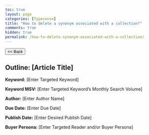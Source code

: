 ```yaml
---
toc: true
layout: page
categories: [Typesense]
title: "How to delete a synonym associated with a collection?"
comments: true
hidden: true
permalink: /how-to-delete-synonym-associated-with-a-collection/
---
```


<button class="back-button" onclick="window.history.back()"><< Back</button>

## Outline: [Article Title]

**Keyword:** [Enter Targeted Keyword]

**Keyword MSV:** [Enter Targeted Keyword’s Monthly Search Volume]

**Author:** [Enter Author Name]

**Due Date:** [Enter Due Date]

**Publish Date:** [Enter Desired Publish Date]

**Buyer Persona:** [Enter Targeted Reader and/or Buyer Persona]

<br>
